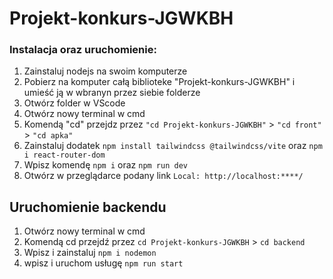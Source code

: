 # Projekt-konkurs-JGWKBH
 
### Instalacja oraz uruchomienie:

1. Zainstaluj nodejs na swoim komputerze
2. Pobierz na komputer całą biblioteke "Projekt-konkurs-JGWKBH" i umieść ją w wbranyn przez siebie folderze
3. Otwórz folder w VScode
4. Otwórz nowy terminal w cmd
5. Komendą "cd" przejdz przez `"cd Projekt-konkurs-JGWKBH"` > `"cd front"` > `"cd apka"`
6. Zainstaluj dodatek `npm install tailwindcss @tailwindcss/vite` oraz `npm i react-router-dom`
7. Wpisz komendę `npm i` oraz `npm run dev`
8. Otwórz w przeglądarce podany link `Local: http://localhost:****/`

## Uruchomienie backendu

1. Otwórz nowy terminal w cmd
2. Komendą cd przejdź przez `cd Projekt-konkurs-JGWKBH` > `cd backend`
3. Wpisz i zainstaluj `npm i nodemon`
4. wpisz i uruchom usługę `npm run start`

